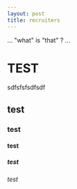 ```yaml
---
layout: post
title: recruiters
---
```


... "what" is "that" ? ... 

# TEST  

sdfsfsfsdfsdf

## test

### test

#### test

##### test

###### test
